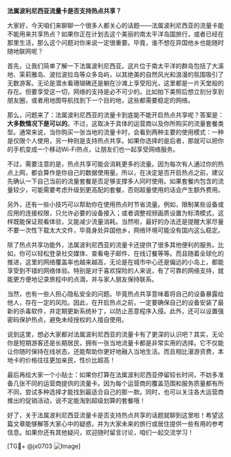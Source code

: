 **法属波利尼西亚流量卡是否支持热点共享？**

大家好，今天咱们来聊聊一个很多人都关心的话题——法属波利尼西亚的流量卡能不能用来共享热点？如果你正在计划去这个美丽的南太平洋岛国旅行，或者已经在那里生活，那么这个问题对你来说一定很重要。毕竟，谁不想在异国他乡也能随时随地联网呢？

首先，让我们简单了解一下法属波利尼西亚。这片位于南太平洋的群岛包括了大溪地、茉莉雅岛、波拉波拉岛等众多岛屿，以其绝美的自然风光和浪漫的氛围吸引了无数游客。无论是潜水看珊瑚礁还是躺在沙滩上享受阳光，这里都是一片天堂般的存在。但要享受这一切，网络的支持是必不可少的。比如拍下美照后想立刻分享到朋友圈，或者用地图导航找到下一个目的地，这些都需要稳定的网络。

那么，问题来了：法属波利尼西亚的流量卡到底能不能开启热点共享呢？答案是：**大多数情况下是可以的**。不过，这取决于具体的运营商以及你所购买的流量套餐类型。通常来说，当你购买一张当地的流量卡时，会看到两种主要的使用模式：一种是仅限个人使用，另一种则是支持热点共享。如果你选择的是后者，那就可以把你的手机变成一个移动Wi-Fi热点，让朋友们也一起享受网络服务。

不过，需要注意的是，热点共享可能会消耗更多的流量。因为每次有人通过你的热点上网，都会算作是你自己的数据使用量。所以，在决定是否开启热点之前，建议先确认一下自己当前的流量套餐是否足够支撑多人同时使用。如果套餐内包含的流量较少，可能需要考虑升级到更高配的套餐，否则超量使用的话会产生额外费用。

另外，还有一些小技巧可以帮助你在使用热点时节省流量。例如，限制某些设备或应用的连接权限，只允许必要的设备接入；或者调整视频画质设置为标清模式，这样既能保证观看体验，又能减少流量消耗。当然啦，最好的办法还是提醒大家尽量不要一次性下载太大文件，毕竟身处异国他乡，网络环境可能没有国内这么稳定。

除了热点共享功能外，法属波利尼西亚的流量卡还提供了很多其他便利的服务。比如，你可以轻松登录社交媒体、查看电子邮件、在线订餐等等。而且随着全球化的推进，这里的网络覆盖率也越来越高，无论是在城市中心还是偏远的小岛上，都能享受到不错的网络体验。特别是对于喜欢探险的人来说，有了可靠的网络支持，就能更方便地记录旅程中的点滴，并与家人朋友保持联系。

当然，也有一些人担心隐私安全的问题。毕竟热点共享意味着将自己的设备暴露给他人，存在一定的风险。因此，在开启热点之前，一定要确保自己的设备安装了最新的杀毒软件，并定期更新系统补丁，以防止恶意程序入侵。此外，还可以设置强密码保护热点，避免未经授权的人擅自使用。

说到这里，想必大家都对法属波利尼西亚的流量卡有了更深的认识吧？其实，无论你是短期游客还是长期居民，拥有一张当地流量卡都是非常实用的选择。它不仅能让你随时保持在线状态，还能帮助你更好地融入当地生活。而且相比漫游资费，本地卡的价格往往更加亲民，性价比超高！

最后再给大家一个小贴士：如果你打算在法属波利尼西亚停留较长时间，不妨多准备几张不同的运营商提供的流量卡。因为每个运营商的覆盖范围和服务质量都有所不同，尝试多种选择才能找到最适合自己的那一款。同时，也可以关注各大运营商推出的促销活动，说不定能淘到超级划算的套餐哦！

好了，关于法属波利尼西亚流量卡是否支持热点共享的话题就聊到这里啦！希望这篇文章能够解答大家心中的疑惑，并为大家未来的旅行或居住提供一些有用的参考信息。如果你还有其他疑问，欢迎随时留言讨论，咱们一起交流学习！

[TG💪+ @jx0703 ![Image](https://github.com/user-attachments/assets/dbca1d08-cadb-493c-b0ec-ad6f7a83f270)]